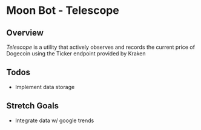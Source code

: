# Moon Bot - Telescope
## Overview
_Telescope_ is a utility that actively observes and records the current price of Dogecoin using the Ticker endpoint provided by Kraken
## Todos
- Implement data storage
## Stretch Goals
- Integrate data w/ google trends 